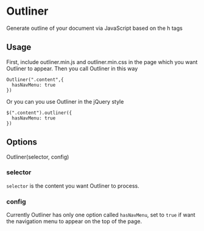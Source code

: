 # Outliner
Generate outline of your document via JavaScript based on the h tags

## Usage
First, include outliner.min.js and outliner.min.css in the page which you want Outliner to appear. Then you call Outliner in this way

```
Outliner(".content",{
  hasNavMenu: true
})
```

Or you can you use Outliner in the jQuery style

```
$(".content").outliner({
  hasNavMenu: true
})
```

## Options
Outliner(selector, config)

### selector
`selector` is the content you want Outliner to process.

### config
Currently Outliner has only one option called `hasNavMenu`, set to `true` if want the navigation menu to appear on the top of the page.
